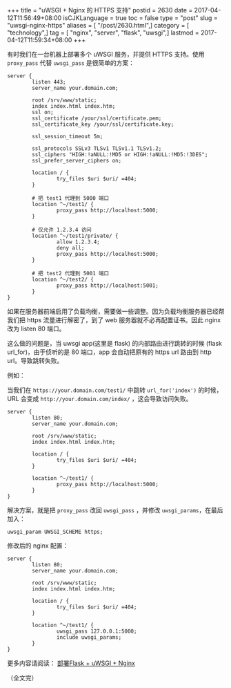 +++
title = "uWSGI + Nginx 的 HTTPS 支持"
postid = 2630
date = 2017-04-12T11:56:49+08:00
isCJKLanguage = true
toc = false
type = "post"
slug = "uwsgi-nginx-https"
aliases = [ "/post/2630.html",]
category = [ "technology",]
tag = [ "nginx", "server", "flask", "uwsgi",]
lastmod = 2017-04-12T11:59:34+08:00
+++


有时我们在一台机器上部署多个 uWSGI 服务，并提供 HTTPS 支持。使用 `proxy_pass` 代替 `uwsgi_pass` 是很简单的方案： <!--more-->

```
server {
        listen 443;
        server_name your.domain.com;

        root /srv/www/static;
        index index.html index.htm;
        ssl on;
        ssl_certificate /your/ssl/certificate.pem;
        ssl_certificate_key /your/ssl/certificate.key;

        ssl_session_timeout 5m;

        ssl_protocols SSLv3 TLSv1 TLSv1.1 TLSv1.2;
        ssl_ciphers "HIGH:!aNULL:!MD5 or HIGH:!aNULL:!MD5:!3DES";
        ssl_prefer_server_ciphers on;

        location / {
                try_files $uri $uri/ =404;
        }

        # 把 test1 代理到 5000 端口
        location ^~/test1/ {
                proxy_pass http://localhost:5000;
        }

        # 仅允许 1.2.3.4 访问
        location ^~/test1/private/ {
                allow 1.2.3.4;
                deny all;
                proxy_pass http://localhost:5000;
        }

        # 把 test2 代理到 5001 端口
        location ^~/test2/ {
                proxy_pass http://localhost:5001;
        }
}
```

如果在服务器前端启用了负载均衡，需要做一些调整。因为负载均衡服务器已经帮我们把 https 流量进行解密了，到了 web 服务器就不必再配置证书。因此 nginx 改为 listen 80 端口。

这么做的问题是，当 uwsgi app(这里是 flask) 的内部路由进行跳转的时候 (flask url_for)，由于侦听的是 80 端口，app 会自动把原有的 https url 路由到 http url。导致跳转失败。

例如：

当我们在 `https://your.domain.com/test1/` 中跳转 `url_for('index')` 的时候，URL 会变成 `http://your.domain.com/index/` ，这会导致访问失败。

```
server {
        listen 80;
        server_name your.domain.com;

        root /srv/www/static;
        index index.html index.htm;

        location / {
                try_files $uri $uri/ =404;
        }

        location ^~/test1/ {
                proxy_pass http://localhost:5000;
        }
}
```

解决方案，就是把 `proxy_pass` 改回 `uwsgi_pass` ，并修改 `uwsgi_params`，在最后加入：


```
uwsgi_param UWSGI_SCHEME https;
```

修改后的 nginx 配置：

```
server {
        listen 80;
        server_name your.domain.com;

        root /srv/www/static;
        index index.html index.htm;

        location / {
                try_files $uri $uri/ =404;
        }

        location ^~/test1/ {
                uwsgi_pass 127.0.0.1:5000;
                include uwsgi_params;
        }
}
```

更多内容请阅读： [部署Flask + uWSGI + Nginx][1]

（全文完）

[1]: https://blog.zengrong.net/post/2568.html
